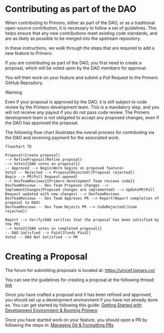 # Contributing as part of the DAO

When contributing to Primero, either as part of the DAO, or as a traditional open-source contribution, it is necessary to follow a set of guidelines. This helps ensure that any new contributions meet existing code standards, and are as likely as possible to be merged into the upstream repository.

In these instructions, we walk through the steps that are required to add a new feature to Primero.

If you are contributing as part of the DAO, you first need to create a proposal, which will be voted upon by the DAO members for approval. 

You will then work on your feature and submit a Pull Request to the Primero GitHub Repository.

> [!WARNING]
> Even if your proposal is approved by the DAO, it is still subject to code review by the Primero development team. This is a mandatory step, and you will not receive any payout if you do not pass code review. The Primero development team is not obligated to accept any proposed changes, even if the DAO has approved the proposal.

The following flow chart illustrates the overall process for contributing via the DAO and receiving payment for the associated work.

```mermaid
flowchart TD

Proposal(Create proposal)
--> RefineProposal(Refine proposal)
--> Vote1{{DAO votes on proposal}}
-- Approved --> Begin(Work begins on proposed feature)
Vote1 -- Rejected --> ProposalRejected([Proposal rejected])
Begin --> PR(Pull Request opened)
--> DevTeamReviews{{Primero Development Team reviews code}}
DevTeamReviews -- Dev Team Proposes Changes --> ImplementChanges(Proposed changes are implemented) --> UpdatePR(Pull Request updated with new changes) --> DevTeamReviews
DevTeamReviews -- Dev Team Approves PR --> Report(Report completion of proposal to DAO)
DevTeamReviews -- Dev Team Rejects PR --> CodeRejected([Code rejected])

Report --> Verify(DAO verifies that the proposal has been satisfied by the PR)
--> Vote2{{DAO votes on completed proposal}}
-- DAO Satisfied --> Paid([Funds Paid])
Vote2 -- DAO Not Satisfied --> PR
```

# Creating a Proposal

The forum for submitting proposals is located at: https://unicef.tomars.co/

You can see the guidelines for creating a proposal at the following thread: [link](https://unicef.tomars.co/t/how-to-doc-learn-how-to-propose-your-project/11)

Once you have crafted a proposal and it has been refined and approved, you should set up a development environment if you have not already done so. You can get started by following this guide: [Getting Started with Development Environment & Running Primero](Getting%20Started%20with%20Development%20Environment%20&%20Running%20Primero.md)

Once you have started work on your feature, you should open a PR by following the steps in: [Managing Git & Formatting PRs](Managing%20Git%20&%20Formatting%20PRs.md)
